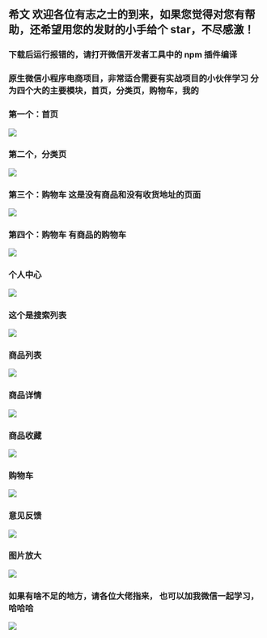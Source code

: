 ## 希文 欢迎各位有志之士的到来，如果您觉得对您有帮助，还希望用您的发财的小手给个 star，不尽感激！

### 下载后运行报错的，请打开微信开发者工具中的 npm 插件编译

### 原生微信小程序电商项目，非常适合需要有实战项目的小伙伴学习 分为四个大的主要模块，首页，分类页，购物车，我的

### 第一个：首页

![](https://ae01.alicdn.com/kf/H43670bb8b59b43b8996ee9fd5b2223a3o.jpg)

### 第二个，分类页

![](https://ae01.alicdn.com/kf/He7d1c69193c5412fa6b7ceade193b94bN.jpg)

### 第三个：购物车 这是没有商品和没有收货地址的页面

![](https://ae01.alicdn.com/kf/Hf09a4b9ce004428fb63fefafbdb6a357H.jpg)

### 第四个：购物车 有商品的购物车

![](https://ae01.alicdn.com/kf/Hc30e979851b94fc48cbbfcb4bd62e2a8s.png)

### 个人中心

![](https://ae01.alicdn.com/kf/H30931747abed434d9ad17f8dc4f9461dc.jpg)

### 这个是搜索列表

![](https://ae01.alicdn.com/kf/Hfba9a12b69ed462e8e0ea12131004f65O.jpg)

### 商品列表

![](https://ae01.alicdn.com/kf/H034f0914cb0642e0951b2e4b1a73667er.jpg)

### 商品详情

![](https://ae01.alicdn.com/kf/Hcab501e3046a40dfbc0a8a612cf6992bl.jpg)

### 商品收藏

![](https://ae01.alicdn.com/kf/Hda6c9ce5fb814d3495682eb92c3b1a89g.jpg)

### 购物车

![](https://ae01.alicdn.com/kf/Hf5b71e67d6e044dfad0293e609c2066ci.jpg)

### 意见反馈

![](https://ae01.alicdn.com/kf/H6ed579fab930454394f04e61bbec7d9cg.jpg)

### 图片放大

![](https://ae01.alicdn.com/kf/H18b452b4f754419db103b71ee4b9d1cbU.jpgg)

### 如果有啥不足的地方，请各位大佬指来， 也可以加我微信一起学习，哈哈哈

![](https://ae01.alicdn.com/kf/H12dd462631794f48882ab0c7dbe459633.jpg)
